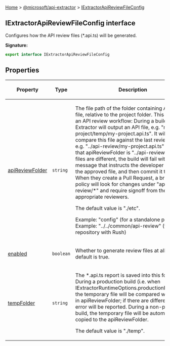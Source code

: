 [Home](./index) &gt; [@microsoft/api-extractor](./api-extractor.md) &gt; [IExtractorApiReviewFileConfig](./api-extractor.iextractorapireviewfileconfig.md)

## IExtractorApiReviewFileConfig interface

Configures how the API review files (\*.api.ts) will be generated.

<b>Signature:</b>

```typescript
export interface IExtractorApiReviewFileConfig 
```

## Properties

|  <p>Property</p> | <p>Type</p> | <p>Description</p> |
|  --- | --- | --- |
|  <p>[apiReviewFolder](./api-extractor.iextractorapireviewfileconfig.apireviewfolder.md)</p> | <p>`string`</p> | <p>The file path of the folder containing API review file, relative to the project folder. This is part of an API review workflow: During a build, the API Extractor will output an API file, e.g. "my-project/temp/my-project.api.ts". It will then compare this file against the last reviewed file, e.g. "../api-review/my-project.api.ts" (assuming that apiReviewFolder is "../api-review"). If the files are different, the build will fail with an error message that instructs the developer to update the approved file, and then commit it to Git. When they create a Pull Request, a branch policy will look for changes under "api-review/\*" and require signoff from the appropriate reviewers.</p><p>The default value is "./etc".</p><p>Example: "config" (for a standalone project) Example: "../../common/api-review" (for a Git repository with Rush)</p> |
|  <p>[enabled](./api-extractor.iextractorapireviewfileconfig.enabled.md)</p> | <p>`boolean`</p> | <p>Whether to generate review files at all. The default is true.</p> |
|  <p>[tempFolder](./api-extractor.iextractorapireviewfileconfig.tempfolder.md)</p> | <p>`string`</p> | <p>The \*.api.ts report is saved into this folder. During a production build (i.e. when IExtractorRuntimeOptions.productionBuild=true) the temporary file will be compared with the file in apiReviewFolder; if there are differences, and error will be reported. During a non-production build, the temporary file will be automatically copied to the apiReviewFolder.</p><p>The default value is "./temp".</p> |

